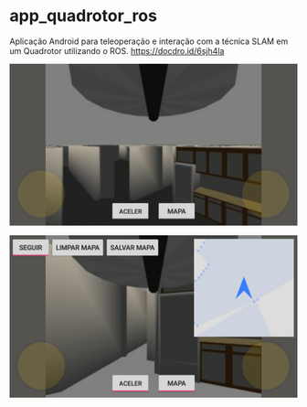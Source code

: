 # app_quadrotor_ros
Aplicação Android para teleoperação e interação com a técnica SLAM em um Quadrotor utilizando o ROS.
https://docdro.id/6sjh4la

<p align="center">
<img src="screenshots/app-1.png" width="520">
</p>

<p align="center">
<img src="screenshots/app-2.png" width="520">
</p>
